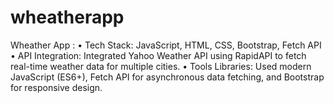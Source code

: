 # wheatherapp
Wheather App : • Tech Stack: JavaScript, HTML, CSS, Bootstrap, Fetch API • API Integration: Integrated Yahoo Weather API using RapidAPI to fetch real-time weather data for multiple cities. • Tools Libraries: Used modern JavaScript (ES6+), Fetch API for asynchronous data fetching, and Bootstrap for responsive design.
